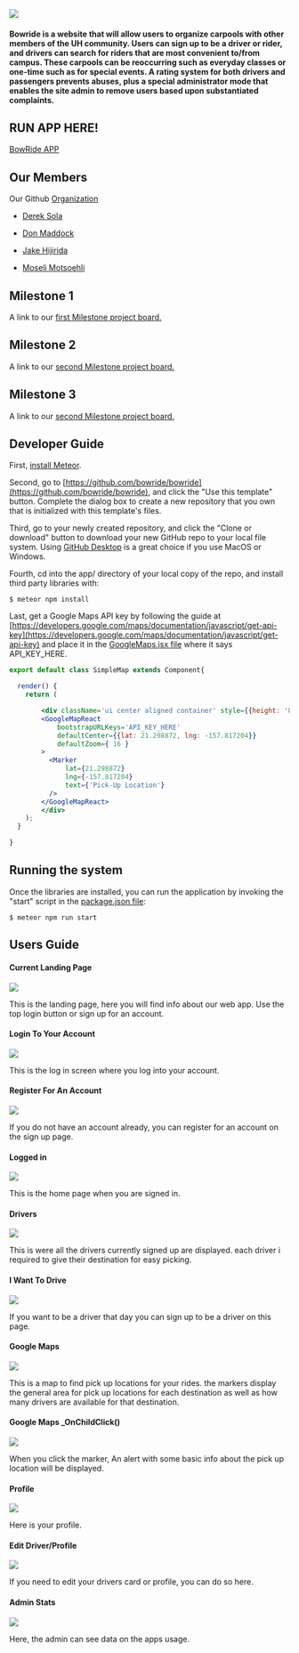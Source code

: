 <img src="doc/bowride-logo-small.png">

#### Bowride is a website that will allow users to organize carpools with other members of the UH community. Users can sign up to be a driver or rider, and drivers can search for riders that are most convenient to/from campus. These carpools can be reoccurring such as everyday classes or one-time such as for special events. A rating system for both drivers and passengers prevents abuses, plus a special administrator mode that enables the site admin to remove users based upon substantiated complaints.

## RUN APP HERE!
[BowRide APP](http://bowride.meteorapp.com/#/)

## Our Members
Our Github [Organization](https://github.com/bowride) 

* [Derek Sola](https://derekasola.github.io/)

* [Don Maddock](https://don-maddock.github.io/)

* [Jake Hijirida](https://jakehiji.github.io/)

* [Moseli Motsoehli](https://deepsmoseli.github.io/)

## Milestone 1
A link to our [first Milestone project board.](https://github.com/bowride/bowride/projects/1)

## Milestone 2
A link to our [second Milestone project board.](https://github.com/bowride/bowride/projects/2)

## Milestone 3
A link to our [second Milestone project board.](https://github.com/bowride/bowride/projects/3)

## Developer Guide
First, [install Meteor](https://www.meteor.com/install).

Second, go to [https://github.com/bowride/bowride](https://github.com/bowride/bowride), and click the "Use this template" button. Complete the dialog box to create a new repository that you own that is initialized with this template's files.

Third, go to your newly created repository, and click the "Clone or download" button to download your new GitHub repo to your local file system.  Using [GitHub Desktop](https://desktop.github.com/) is a great choice if you use MacOS or Windows.

Fourth, cd into the app/ directory of your local copy of the repo, and install third party libraries with:

```
$ meteor npm install
```

Last, get a Google Maps API key by following the guide at [https://developers.google.com/maps/documentation/javascript/get-api-key](https://developers.google.com/maps/documentation/javascript/get-api-key) and place it in the [GoogleMaps.jsx file](https://github.com/bowride/bowride/blob/master/app/imports/ui/pages/GoogleMaps.jsx) where it says API_KEY_HERE.

```jsx
export default class SimpleMap extends Component{

  render() {
    return (

        <div className='ui center aligned container' style={{height: '80vh', width: '80vw'}}>
        <GoogleMapReact
            bootstrapURLKeys='API_KEY_HERE'
            defaultCenter={{lat: 21.298872, lng: -157.817204}}
            defaultZoom={ 16 }
        >
          <Marker
              lat={21.298872}
              lng={-157.817204}
              text={'Pick-Up Location'}
          />
        </GoogleMapReact>
        </div>
    );
  }

}
```

## Running the system

Once the libraries are installed, you can run the application by invoking the "start" script in the [package.json file](https://github.com/bowride/bowride/blob/master/app/package.json):

```
$ meteor npm run start
```

## Users Guide

#### Current Landing Page
<img src="doc/Final-Landing.png">

This is the landing page, here you will find info about our web app. Use the top login button or sign up for an account.

#### Login To Your Account
<img src="doc/Final-Login.png">

This is the log in screen where you log into your account.

#### Register For An Account
<img src="doc/Final-Register.png">

If you do not have an account already, you can register for an account on the sign up page.

#### Logged in
<img src="doc/Final-Landing-Logedin.png">

This is the home page when you are signed in.

#### Drivers
<img src="doc/Final-ListDrivers.png">

This is were all the drivers currently signed up are displayed. each driver i required to give their destination for easy picking.

#### I Want To Drive
<img src="doc/Final-I_Want_To_Drive.png">

If you want to be a driver that day you can sign up to be a driver on this page.

#### Google Maps
<img src="doc/Final-Maps.png">

This is a map to find pick up locations for your rides. the markers display the general area for pick up locations for each destination as well as how many drivers are available for that destination.

#### Google Maps _OnChildClick()
<img src="doc/Final-Maps_OnClick.png">

When you click the marker, An alert with some basic info about the pick up location will be displayed.

#### Profile
<img src="doc/Final-Profile.png">

Here is your profile.

#### Edit Driver/Profile
<img src="doc/Final-Edit_Profile.png">

If you need to edit your drivers card or profile, you can do so here.

#### Admin Stats
<img src="doc/Final-Admin.png">

Here, the admin can see data on the apps usage.

